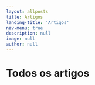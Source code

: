 ```yaml
---
layout: allposts
title: Artigos
landing-title: 'Artigos'
nav-menu: true
description: null
image: null
author: null
---
```


<h1>Todos os artigos</h1>